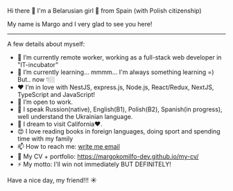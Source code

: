 Hi there 👋 I'm a Belarusian girl 🙋 from Spain (with Polish citizenship)

My name is Margo and I very glad to see you here!

---

A few details about myself:
* 🔭 I’m currently remote worker, working as a full-stack web developer in "IT-incubator" 
* 🌱 I’m currently learning... mmmm... I'm always something learning =) But.. now 👇🏼
* ❤️ I’m in love with NestJS, express.js, Node.js, React/Redux, NextJS, TypeScript and JavaScript!
* 📌 I’m open to work.
* 💋 I speak Russion(native), English(B1), Polish(B2), Spanish(in progress), well understand the Ukrainian language.
* 🌛 I dream to visit California❤️.
* 😍 I love reading books in foreign languages, doing sport and spending time with my family
* 📫 How to reach me: [write me email](mailto:margokomilfo.dev@gmail.com)
* 💼 My CV + portfolio: https://margokomilfo-dev.github.io/my-cv/
* ⚡ My motto: I'll win not immediately BUT DEFINITELY!

Have a nice day, my friend!!! ☀️
